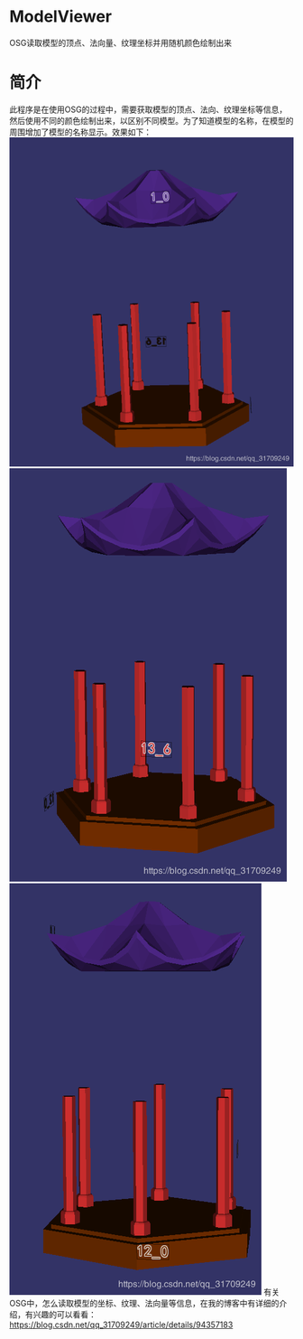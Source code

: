 # ModelViewer
OSG读取模型的顶点、法向量、纹理坐标并用随机颜色绘制出来
# 简介
此程序是在使用OSG的过程中，需要获取模型的顶点、法向、纹理坐标等信息，然后使用不同的颜色绘制出来，以区别不同模型。为了知道模型的名称，在模型的周围增加了模型的名称显示。效果如下：
![image](https://github.com/MeteorCh/ModelViewer/blob/master/Screenshoot/20190701111701610.png)
![image](https://github.com/MeteorCh/ModelViewer/blob/master/Screenshoot/2019070111173621.png)
![image](https://github.com/MeteorCh/ModelViewer/blob/master/Screenshoot/20190701111719240.png)
有关OSG中，怎么读取模型的坐标、纹理、法向量等信息，在我的博客中有详细的介绍，有兴趣的可以看看：https://blog.csdn.net/qq_31709249/article/details/94357183
